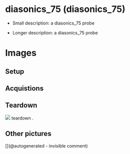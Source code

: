 # diasonics_75 (diasonics_75)

* Small description:  a diasonics_75 probe

* Longer description:  a diasonics_75 probe

# Images

## Setup 

## Acquistions 

## Teardown 

![](/include/images/diasonics_75/20191207_173601.jpg)
teardown
.

## Other pictures 





[](@autogenerated - invisible comment)